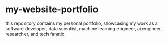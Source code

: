 # my-website-portfolio
this repository contains my personal portfolio, showcasing my work as a software developer, data scientist, machine learning engineer, ai engineer, researcher, and tech fanatic.

